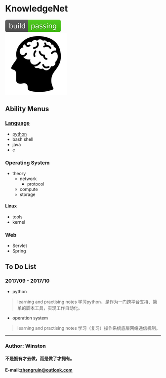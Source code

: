 # KnowledgeNet
![](/images/logo/passing.svg) <br>
![knowledgenet-logo]

## Ability  Menus
### [Language](/language/README.md)
- [python](/language/python/README.md) 
- bash shell
- java
- c

### Operating System
- theory
    - network
        - protocol
    - compute
    - storage

#### Linux
- tools
- kernel

### Web
- Servlet
- Spring



## To Do List
### 2017/09 - 2017/10
- python 
> learning and practising notes
> 学习python，是作为一门跨平台支持、简单的脚本工具，实现工作自动化。

- operation system
> learning and practising notes
> 学习（复习）操作系统底层网络通信机制。


***
### Author: Winston
#### 不是拥有才去做，而是做了才拥有。
#### E-mail:zhengruin@outlook.com 


[knowledgenet-logo]: /images/brain.png




